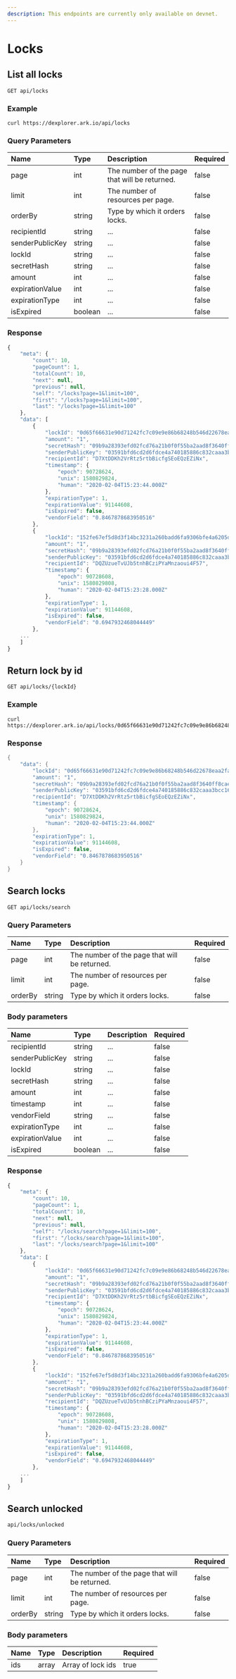 ```yaml
---
description: This endpoints are currently only available on devnet.
---
```


# Locks

## List all locks

```text
GET api/locks
```

### Example

```text
curl https://dexplorer.ark.io/api/locks
```

### Query Parameters

| Name | Type | Description | Required |
| :--- | :--- | :--- | :--- |
| page | int | The number of the page that will be returned. | false |
| limit | int | The number of resources per page. | false |
| orderBy | string | Type by which it orders locks. | false |
| recipientId | string | ... | false |
| senderPublicKey | string | ... | false |
| lockId | string | ... | false |
| secretHash | string | ... | false |
| amount | int | ... | false |
| expirationValue | int | ... | false |
| expirationType | int | ... | false |
| isExpired | boolean | ... | false |

### Response

```javascript
{
    "meta": {
        "count": 10,
        "pageCount": 1,
        "totalCount": 10,
        "next": null,
        "previous": null,
        "self": "/locks?page=1&limit=100",
        "first": "/locks?page=1&limit=100",
        "last": "/locks?page=1&limit=100"
    },
    "data": [
        {
            "lockId": "0d65f66631e90d71242fc7c09e9e86b68248b546d22678eaa2fa4bbcbffb0184",
            "amount": "1",
            "secretHash": "09b9a28393efd02fcd76a21b0f0f55ba2aad8f3640ff8cae86de033a9cfbd78c",
            "senderPublicKey": "03591bfd6cd2d6fdce4a740185886c832caaa3bcc166819a25b5860b4303628a31",
            "recipientId": "D7XtDDKh2VrRtz5rtbBicfgSEoEQzEZiNx",
            "timestamp": {
                "epoch": 90728624,
                "unix": 1580829824,
                "human": "2020-02-04T15:23:44.000Z"
            },
            "expirationType": 1,
            "expirationValue": 91144608,
            "isExpired": false,
            "vendorField": "0.8467878683950516"
        },
        {
            "lockId": "152fe67ef5d8d3f14bc3231a260badd6fa9306bfe4a6205d15044ad66bd066ef",
            "amount": "1",
            "secretHash": "09b9a28393efd02fcd76a21b0f0f55ba2aad8f3640ff8cae86de033a9cfbd78c",
            "senderPublicKey": "03591bfd6cd2d6fdce4a740185886c832caaa3bcc166819a25b5860b4303628a31",
            "recipientId": "DQZUzueTvUJb5tnhBCziPYaMnzaoui4F57",
            "timestamp": {
                "epoch": 90728608,
                "unix": 1580829808,
                "human": "2020-02-04T15:23:28.000Z"
            },
            "expirationType": 1,
            "expirationValue": 91144608,
            "isExpired": false,
            "vendorField": "0.6947932468044449"
        },
    ...
    ]
}
```

## Return lock by id

```text
GET api/locks/{lockId}
```

### Example

```text
curl https://dexplorer.ark.io/api/locks/0d65f66631e90d71242fc7c09e9e86b68248b546d22678eaa2fa4bbcbffb0184
```

### Response

```java
{
    "data": {
        "lockId": "0d65f66631e90d71242fc7c09e9e86b68248b546d22678eaa2fa4bbcbffb0184",
        "amount": "1",
        "secretHash": "09b9a28393efd02fcd76a21b0f0f55ba2aad8f3640ff8cae86de033a9cfbd78c",
        "senderPublicKey": "03591bfd6cd2d6fdce4a740185886c832caaa3bcc166819a25b5860b4303628a31",
        "recipientId": "D7XtDDKh2VrRtz5rtbBicfgSEoEQzEZiNx",
        "timestamp": {
            "epoch": 90728624,
            "unix": 1580829824,
            "human": "2020-02-04T15:23:44.000Z"
        },
        "expirationType": 1,
        "expirationValue": 91144608,
        "isExpired": false,
        "vendorField": "0.8467878683950516"
    }
}
```

## Search locks

```text
GET api/locks/search
```

### Query Parameters

| Name | Type | Description | Required |
| :--- | :--- | :--- | :--- |
| page | int | The number of the page that will be returned. | false |
| limit | int | The number of resources per page. | false |
| orderBy | string | Type by which it orders locks. | false |

### Body parameters

| Name | Type | Description | Required |
| :--- | :--- | :--- | :--- |
| recipientId | string | ... | false |
| senderPublicKey | string | ... | false |
| lockId | string | ... | false |
| secretHash | string | ... | false |
| amount | int | ... | false |
| timestamp | int | ... | false |
| vendorField | string | ... | false |
| expirationType | int | ... | false |
| expirationValue | int | ... | false |
| isExpired | boolean | ... | false |

### Response

```javascript
{
    "meta": {
        "count": 10,
        "pageCount": 1,
        "totalCount": 10,
        "next": null,
        "previous": null,
        "self": "/locks/search?page=1&limit=100",
        "first": "/locks/search?page=1&limit=100",
        "last": "/locks/search?page=1&limit=100"
    },
    "data": [
        {
            "lockId": "0d65f66631e90d71242fc7c09e9e86b68248b546d22678eaa2fa4bbcbffb0184",
            "amount": "1",
            "secretHash": "09b9a28393efd02fcd76a21b0f0f55ba2aad8f3640ff8cae86de033a9cfbd78c",
            "senderPublicKey": "03591bfd6cd2d6fdce4a740185886c832caaa3bcc166819a25b5860b4303628a31",
            "recipientId": "D7XtDDKh2VrRtz5rtbBicfgSEoEQzEZiNx",
            "timestamp": {
                "epoch": 90728624,
                "unix": 1580829824,
                "human": "2020-02-04T15:23:44.000Z"
            },
            "expirationType": 1,
            "expirationValue": 91144608,
            "isExpired": false,
            "vendorField": "0.8467878683950516"
        },
        {
            "lockId": "152fe67ef5d8d3f14bc3231a260badd6fa9306bfe4a6205d15044ad66bd066ef",
            "amount": "1",
            "secretHash": "09b9a28393efd02fcd76a21b0f0f55ba2aad8f3640ff8cae86de033a9cfbd78c",
            "senderPublicKey": "03591bfd6cd2d6fdce4a740185886c832caaa3bcc166819a25b5860b4303628a31",
            "recipientId": "DQZUzueTvUJb5tnhBCziPYaMnzaoui4F57",
            "timestamp": {
                "epoch": 90728608,
                "unix": 1580829808,
                "human": "2020-02-04T15:23:28.000Z"
            },
            "expirationType": 1,
            "expirationValue": 91144608,
            "isExpired": false,
            "vendorField": "0.6947932468044449"
        },
    ...
    ]
}
```

## Search unlocked

```bash
api/locks/unlocked
```

### Query Parameters

| Name | Type | Description | Required |
| :--- | :--- | :--- | :--- |
| page | int | The number of the page that will be returned. | false |
| limit | int | The number of resources per page. | false |
| orderBy | string | Type by which it orders locks. | false |

### Body parameters

| Name | Type | Description | Required |
| :--- | :--- | :--- | :--- |
| ids | array | Array of lock ids | true |

